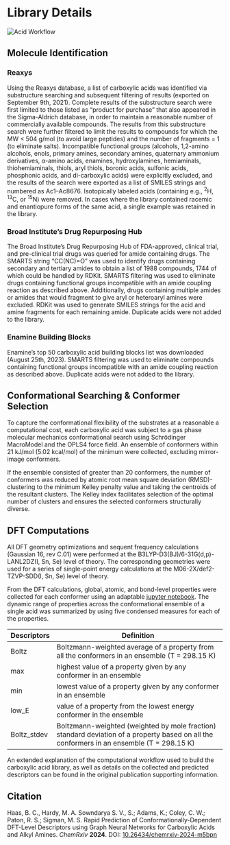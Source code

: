 # Library Details

<div class="centered-container">
     <img src="content/acids-workflow.png" alt="Acid Workflow" class="responsive-image">
</div>

## Molecule Identification

### Reaxys
Using the Reaxys database, a list of carboxylic acids was identified via substructure searching and subsequent filtering of results (exported on September 9th, 2021). Complete results of the substructure search were first limited to those listed as “product for purchase” that also appeared in the Sigma-Aldrich database, in order to maintain a reasonable number of commercially available compounds. The results from this substructure search were further filtered to limit the results to compounds for which the MW < 504 g/mol (to avoid large peptides) and the number of fragments = 1 (to eliminate salts). Incompatible functional groups (alcohols, 1,2-amino alcohols, enols, primary amines, secondary amines, quaternary ammonium derivatives, α-amino acids, enamines, hydroxylamines, hemiaminals, thiohemiaminals, thiols, aryl thiols, boronic acids, sulfonic acids, phosphonic acids, and di-carboxylic acids) were explicitly excluded, and the results of the search were exported as a list of SMILES strings and numbered as Ac1–Ac8676. Isotopically labeled acids (containing e.g., <sup>2</sup>H, <sup>13</sup>C, or <sup>15</sup>N) were removed. In cases where the library contained racemic and enantiopure forms of the same acid, a single example was retained in the library.

### Broad Institute’s Drug Repurposing Hub
The Broad Institute’s Drug Repurposing Hub of FDA-approved, clinical trial, and pre-clinical trial drugs was queried for amide containing drugs. The SMARTS string “CC(NC)=O” was used to identify drugs containing secondary and tertiary amides to obtain a list of 1988 compounds, 1744 of which could be handled by RDKit. SMARTS filtering was used to eliminate drugs containing functional groups incompatible with an amide coupling reaction as described above. Additionally, drugs containing multiple amides or amides that would fragment to give aryl or heteroaryl amines were excluded. RDKit was used to generate SMILES strings for the acid and amine fragments for each remaining amide. Duplicate acids were not added to the library.

### Enamine Building Blocks
Enamine’s top 50 carboxylic acid building blocks list was downloaded (August 25th, 2023). SMARTS filtering was used to eliminate compounds containing functional groups incompatible with an amide coupling reaction as described above. Duplicate acids were not added to the library.

## Conformational Searching & Conformer Selection

To capture the conformational flexibility of the substrates at a reasonable a computational cost, each carboxylic acid was subject to a gas phase molecular mechanics conformational search using Schrödinger MacroModel and the OPLS4 force field. An ensemble of conformers within 21 kJ/mol (5.02 kcal/mol) of the minimum were collected, excluding mirror-image conformers. 

If the ensemble consisted of greater than 20 conformers, the number of conformers was reduced by atomic root mean square deviation (RMSD)-clustering to the minimum Kelley penalty value and taking the centroids of the resultant clusters. 
The Kelley index facilitates selection of the optimal number of clusters and ensures the selected conformers structurally diverse.

## DFT Computations

All DFT geometry optimizations and sequent frequency calculations (Gaussian 16, rev C.01) were performed at the B3LYP-D3(BJ)/6-31G(d,p)-LANL2DZ(I, Sn, Se) level of theory. The corresponding geometries were used for a series of single-point energy calculations at the M06-2X/def2-TZVP-SDD(I, Sn, Se) level of theory.

From the DFT calculations, global, atomic, and bond-level properties were collected for each conformer using an adaptable [jupyter notebook](https://github.com/nsf-c-cas/AcidAmine_Descriptor_Predict/tree/main/get_properties_examples/get_acid_properties_example). The dynamic range of properties across the conformational ensemble of a single acid was summarized by using five condensed measures for each of the properties.

| Descriptors             | Definition                                                                                      |
| ----------------------- | ------------------------------------------------------------------------------------------------|
| Boltz                   | Boltzmann-weighted average of a property from all the conformers in an ensemble (T = 298.15 K)  |
| max                     | highest value of a property given by any conformer in an ensemble                               |
| min                     | lowest value of a property given by any conformer in an ensemble                                |
| low_E                   | value of a property from the lowest energy conformer in the ensemble                            |
| Boltz_stdev             | Boltzmann-weighted (weighted by mole fraction) standard deviation of a property based on all the conformers in an ensemble (T = 298.15 K) |

An extended explanation of the computational workflow used to build the carboxylic acid library, as well as details on the collected and predicted descriptors can be found in the original publication supporting information.

## Citation
Haas, B. C., Hardy, M. A. Sowndarya S. V., S.; Adams, K.; Coley, C. W.; Paton, R. S.; Sigman, M. S. Rapid Prediction of Conformationally-Dependent DFT-Level Descriptors using Graph Neural Networks for Carboxylic Acids and Alkyl Amines. *ChemRxiv* **2024**. DOI: [10.26434/chemrxiv-2024-m5bpn](https://doi.org/10.26434/chemrxiv-2024-m5bpn)